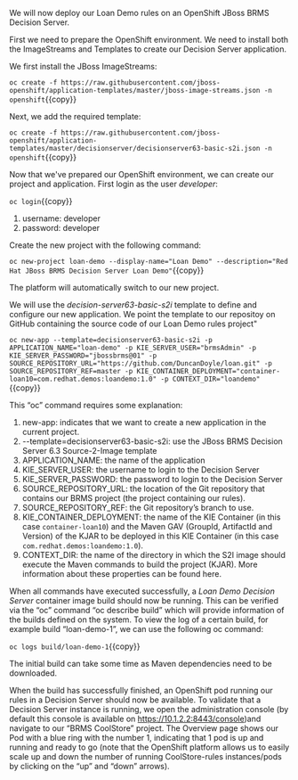 We will now deploy our Loan Demo rules on an OpenShift JBoss BRMS Decision Server.

First we need to prepare the OpenShift environment. We need to install both the ImageStreams and Templates to create our Decision Server application.

We first install the JBoss ImageStreams:

`oc create -f https://raw.githubusercontent.com/jboss-openshift/application-templates/master/jboss-image-streams.json -n openshift`{{copy}}

Next, we add the required template:

`oc create -f https://raw.githubusercontent.com/jboss-openshift/application-templates/master/decisionserver/decisionserver63-basic-s2i.json -n openshift`{{copy}}

Now that we've prepared our OpenShift environment, we can create our project and application. First login as the user *developer*:

`oc login`{{copy}}

1. username: developer
2. password: developer

Create the new project with the following command:

`oc new-project loan-demo --display-name="Loan Demo" --description="Red Hat JBoss BRMS Decision Server Loan Demo"`{{copy}}

The platform will automatically switch to our new project.

We will use the *decision-server63-basic-s2i* template to define and configure our new application. We point the template to our repositoy on GitHub containing the source code of our Loan Demo rules project"

`oc new-app --template=decisionserver63-basic-s2i -p APPLICATION_NAME="loan-demo" -p KIE_SERVER_USER="brmsAdmin" -p KIE_SERVER_PASSWORD="jbossbrms@01" -p SOURCE_REPOSITORY_URL="https://github.com/DuncanDoyle/loan.git" -p SOURCE_REPOSITORY_REF=master -p KIE_CONTAINER_DEPLOYMENT="container-loan10=com.redhat.demos:loandemo:1.0" -p CONTEXT_DIR="loandemo"`{{copy}}

This “oc” command requires some explanation:

1. new-app: indicates that we want to create a new application in the current project.
2. --template=decisionserver63-basic-s2i: use the JBoss BRMS Decision Server 6.3 Source-2-Image template
3. APPLICATION_NAME: the name of the application
4. KIE_SERVER_USER: the username to login to the Decision Server
5. KIE_SERVER_PASSWORD: the password to login to the Decision Server
6. SOURCE_REPOSITORY_URL: the location of the Git repository that contains our BRMS project (the project containing our rules).
7. SOURCE_REPOSITORY_REF: the Git repository’s branch to use.
8. KIE_CONTAINER_DEPLOYMENT: the name of the KIE Container (in this case `container-loan10`) and the Maven GAV (GroupId, ArtifactId and Version) of the KJAR to be deployed in this KIE Container (in this case `com.redhat.demos:loandemo:1.0`).
9. CONTEXT_DIR: the name of the directory in which the S2I image should execute the Maven commands to build the project (KJAR).
More information about these properties can be found here.

When all commands have executed successfully, a *Loan Demo Decision Server* container image build should now be running. This can be verified via the “oc” command “oc describe build” which will provide information of the builds defined on the system. To view the log of a certain build, for example build “loan-demo-1”, we can use the following oc command:

`oc logs build/loan-demo-1`{{copy}}

The initial build can take some time as Maven dependencies need to be downloaded.

When the build has successfully finished, an OpenShift pod running our rules in a Decision Server should now be available. To validate that a Decision Server instance is running, we open the administration console (by default this console is available on https://10.1.2.2:8443/console)and navigate to our “BRMS CoolStore” project. The Overview page shows our Pod with a blue ring with the number 1, indicating that 1 pod is up and running and ready to go (note that the OpenShift platform allows us to easily scale up and down the number of running CoolStore-rules instances/pods by clicking on the “up” and “down” arrows).
